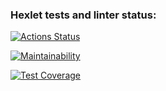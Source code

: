 ### Hexlet tests and linter status:
[![Actions Status](https://github.com/Imankulov-ruslan/frontend-project-lvl1/actions/workflows/hexlet-check.yml/badge.svg)](https://github.com/Imankulov-ruslan/frontend-project-lvl1/actions)

[![Maintainability](https://api.codeclimate.com/v1/badges/85ed3c3509879b0fcf00/maintainability)](https://codeclimate.com/github/Imankulov-ruslan/frontend-project-lvl1/maintainability)

[![Test Coverage](https://api.codeclimate.com/v1/badges/85ed3c3509879b0fcf00/test_coverage)](https://codeclimate.com/github/Imankulov-ruslan/frontend-project-lvl1/test_coverage)